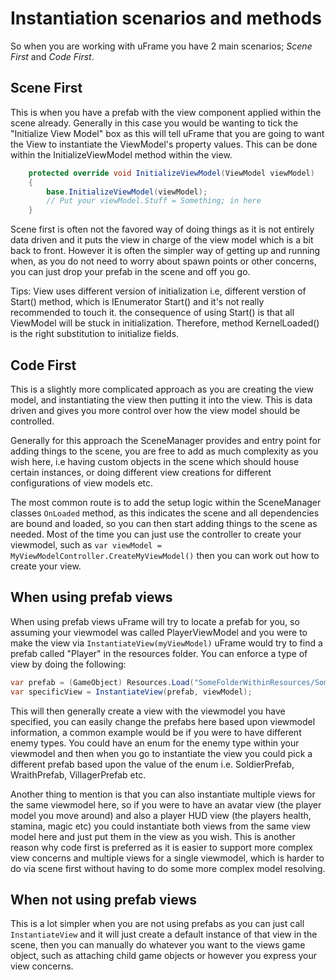 # Instantiation scenarios and methods

So when you are working with uFrame you have 2 main scenarios; _Scene First_ and _Code First_.

## Scene First
This is when you have a prefab with the view component applied within the scene already. Generally in this case you would be wanting to tick the "Initialize View Model" box as this will tell uFrame that you are going to want the View to instantiate the ViewModel's property values. This can be done within the InitializeViewModel method within the view.

```csharp
    protected override void InitializeViewModel(ViewModel viewModel)
    {
        base.InitializeViewModel(viewModel);
        // Put your viewModel.Stuff = Something; in here
    }
```

Scene first is often not the favored way of doing things as it is not entirely data driven and it puts the view in charge of the view model which is a bit back to front. However it is often the simpler way of getting up and running when, as you do not need to worry about spawn points or other concerns, you can just drop your prefab in the scene and off you go.

Tips: View uses different version of initialization i.e, different verstion of Start() method, which is IEnumerator Start() and it's not really recommended to touch it. the consequence of using Start() is that all ViewModel will be stuck in initialization. Therefore, method  KernelLoaded() is the right substitution to initialize fields.

## Code First
This is a slightly more complicated approach as you are creating the view model, and instantiating the view then putting it into the view. This is data driven and gives you more control over how the view model should be controlled.

Generally for this approach the SceneManager provides and entry point for adding things to the scene, you are free to add as much complexity as you wish here, i.e having custom objects in the scene which should house certain instances, or doing different view creations for different configurations of view models etc.

The most common route is to add the setup logic within the SceneManager classes `OnLoaded` method, as this indicates the scene and all dependencies are bound and loaded, so you can then start adding things to the scene as needed. Most of the time you can just use the controller to create your viewmodel, such as `var viewModel = MyViewModelController.CreateMyViewModel()` then you can work out how to create your view.

## When using prefab views
When using prefab views uFrame will try to locate a prefab for you, so assuming your viewmodel was called PlayerViewModel and you were to make the view via `InstantiateView(myViewModel)` uFrame would try to find a prefab called "Player" in the resources folder. You can enforce a type of view by doing the following:

```csharp
var prefab = (GameObject) Resources.Load("SomeFolderWithinResources/SomeOtherFolderIfNeeded/PlayerViewPrefab");
var specificView = InstantiateView(prefab, viewModel);
```

This will then generally create a view with the viewmodel you have specified, you can easily change the prefabs here based upon viewmodel information, a common example would be if you were to have different enemy types. You could have an enum for the enemy type within your viewmodel and then when you go to instantiate the view you could pick a different prefab based upon the value of the enum i.e. SoldierPrefab, WraithPrefab, VillagerPrefab etc.

Another thing to mention is that you can also instantiate multiple views for the same viewmodel here, so if you were to have an avatar view (the player model you move around) and also a player HUD view (the players health, stamina, magic etc) you could instantiate both views from the same view model here and just put them in the view as you wish. This is another reason why code first is preferred as it is easier to support more complex view concerns and multiple views for a single viewmodel, which is harder to do via scene first without having to do some more complex model resolving.

## When not using prefab views
This is a lot simpler when you are not using prefabs as you can just call `InstantiateView` and it will just create a default instance of that view in the scene, then you can manually do whatever you want to the views game object, such as attaching child game objects or however you express your view concerns.
